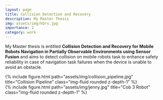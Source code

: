 ```yaml
---
layout: page
title: Collision Detection and Recovery
description: My Master Thesis
img: assets/img/hbrs.jpg
importance: 2
category: work
---
```



My Master thesis is entitled <b>Collision Detection and Recovery for Mobile Robots Navigation in Partially Observable Environments using Sensor Fusion</b> and aims to detect collision on mobile robots task to enhance safety reliability in case of navigation task failures when the device is unable to avoid an obstacle.

<div class="row">
    <div class="col-sm mt-3 mt-md-0">
        {% include figure.html path="assets/img/collision_pipeline.jpg" title="Collision Pipeline" class="img-fluid rounded z-depth-1" %}
    </div>
    <div class="col-sm mt-3 mt-md-0">
        {% include figure.html path="assets/img/jenny.jpg" title="Cob 3 Robot" class="img-fluid rounded z-depth-1" %}
    </div>
</div>
